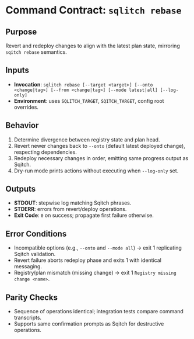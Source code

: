 # Command Contract: `sqlitch rebase`

## Purpose
Revert and redeploy changes to align with the latest plan state, mirroring `sqitch rebase` semantics.

## Inputs
- **Invocation**: `sqlitch rebase [--target <target>] [--onto <change|tag>] [--from <change|tag>] [--mode latest|all] [--log-only]`
- **Environment**: uses `SQLITCH_TARGET`, `SQITCH_TARGET`, config root overrides.

## Behavior
1. Determine divergence between registry state and plan head.
2. Revert newer changes back to `--onto` (default latest deployed change), respecting dependencies.
3. Redeploy necessary changes in order, emitting same progress output as Sqitch.
4. Dry-run mode prints actions without executing when `--log-only` set.

## Outputs
- **STDOUT**: stepwise log matching Sqitch phrases.
- **STDERR**: errors from revert/deploy operations.
- **Exit Code**: `0` on success; propagate first failure otherwise.

## Error Conditions
- Incompatible options (e.g., `--onto` and `--mode all`) → exit 1 replicating Sqitch validation.
- Revert failure aborts redeploy phase and exits 1 with identical messaging.
- Registry/plan mismatch (missing change) → exit 1 `Registry missing change <name>`.

## Parity Checks
- Sequence of operations identical; integration tests compare command transcripts.
- Supports same confirmation prompts as Sqitch for destructive operations.
